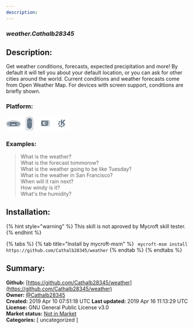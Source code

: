 ```yaml
---
description: 
---
```


### _weather.Cathalb28345_  
## Description:  
Get weather conditions, forecasts, expected precipitation and more!  By default it will tell
you about your default location, or you can ask for other cities around the world.  Current
conditions and weather forecasts come from Open Weather Map.
For devices with screen support, conditions are briefly shown.  
  
### Platform:  
 ![Mark I](../.gitbook/assets/mark-1-icon.png)  ![Mark II](../.gitbook/assets/mark-2-icon.png)  ![Picroft](../.gitbook/assets/picroft-icon.png)  ![plasmoid](../.gitbook/assets/kde.png)   
### Examples:  
> What is the weather?  
> What is the forecast tommorow?  
> What is the weather going to be like Tuesday?  
> What is the weather in San Francisco?  
> When will it rain next?  
> How windy is it?  
> What's the humidity?  
  
## Installation:  
{% hint style="warning" %}
This skill is not aproved by Mycroft skill tester.
{% endhint %}
    
{% tabs %}
{% tab title="Install by mycroft-msm" %}
``` mycroft-msm install https://github.com/Cathalb28345/weather```
{% endtab %}
  {% endtabs %}
    
## Summary:  
**Github:** [https://github.com/Cathalb28345/weather](https://github.com/Cathalb28345/weather)  
**Owner:** [@Cathalb28345](https://github.com/Cathalb28345)  
**Created:** 2019 Apr 10 07:51:18 UTC  **Last updated:** 2019 Apr 16 11:13:29 UTC  
**License:** GNU General Public License v3.0  
**Market status:** [Not in Market](https://market.mycroft.ai/skill/)  
**Categories:** [ uncategorized ]   
